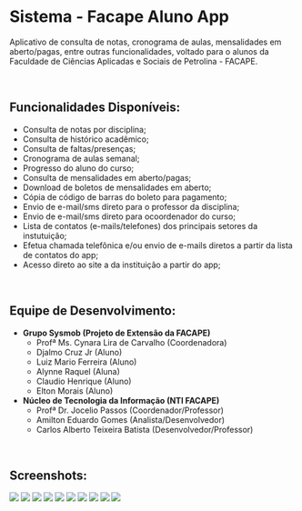 <h1>Sistema - Facape Aluno App</h1>

<p>Aplicativo de consulta de notas, cronograma de aulas, mensalidades em aberto/pagas, entre outras funcionalidades, voltado para o alunos da Faculdade de Ciências Aplicadas e Sociais de Petrolina - FACAPE.</p>

<br/>
<h2>Funcionalidades Disponíveis:</h2>
<ul>
  <li>Consulta de notas por disciplina;</li>
  <li>Consulta de histórico acadêmico;</li>
  <li>Consulta de faltas/presenças;</li>
  <li>Cronograma de aulas semanal;</li>
  <li>Progresso do aluno do curso;</li>
  <li>Consulta de mensalidades em aberto/pagas;</li>
  <li>Download de boletos de mensalidades em aberto;</li>
  <li>Cópia de código de barras do boleto para pagamento;</li>
  <li>Envio de e-mail/sms direto para o professor da disciplina;</li>
  <li>Envio de e-mail/sms direto para ocoordenador do curso;</li>
  <li>Lista de contatos (e-mails/telefones) dos principais setores da instutuição;</li>
  <li>Efetua chamada telefônica e/ou envio de e-mails diretos a partir da lista de contatos do app;</li>
  <li>Acesso direto ao site a da instituição a partir do app;</li>

</ul>

<br/>
<h2>Equipe de Desenvolvimento:</h2>
<ul>
  <li>
      <strong>Grupo Sysmob (Projeto de Extensão da FACAPE)</strong>
      <ul>
        <li>Profª Ms. Cynara Lira de Carvalho (Coordenadora)</li>
        <li>Djalmo Cruz Jr (Aluno)</li>
        <li>Luiz Mario Ferreira (Aluno)</li>
        <li>Alynne Raquel (Aluna)</li>
        <li>Claudio Henrique (Aluno)</li>
        <li>Elton Morais (Aluno)</li>
      </ul>
  </li>
    <li>
      <strong>Núcleo de Tecnologia da Informação (NTI FACAPE)</strong>
      <ul>
        <li>Profª Dr. Jocelio Passos (Coordenador/Professor)</li>
        <li>Amilton Eduardo Gomes (Analista/Desenvolvedor)</li>
        <li>Carlos Alberto Teixeira Batista (Desenvolvedor/Professor)</li>
      </ul>
  </li>
</ul>

<br/>
<h2>Screenshots:</h2>
<img src="https://raw.githubusercontent.com/DjalmoCruzJr/sistema-facape-facapealuno-app/master/_prototype/0a-inicial.png">
<img src="https://raw.githubusercontent.com/DjalmoCruzJr/sistema-facape-facapealuno-app/master/_prototype/1a-inicial-clicked.png">
<img src="https://raw.githubusercontent.com/DjalmoCruzJr/sistema-facape-facapealuno-app/master/_prototype/2a-login.png">
<img src="https://raw.githubusercontent.com/DjalmoCruzJr/sistema-facape-facapealuno-app/master/_prototype/3a-notas.png">
<img src="https://raw.githubusercontent.com/DjalmoCruzJr/sistema-facape-facapealuno-app/master/_prototype/4a-coord.png">
<img src="https://raw.githubusercontent.com/DjalmoCruzJr/sistema-facape-facapealuno-app/master/_prototype/5a-horario.png">
<img src="https://raw.githubusercontent.com/DjalmoCruzJr/sistema-facape-facapealuno-app/master/_prototype/6a-menu.png">
<img src="https://raw.githubusercontent.com/DjalmoCruzJr/sistema-facape-facapealuno-app/master/_prototype/7a-boleto.png">
<img src="https://raw.githubusercontent.com/DjalmoCruzJr/sistema-facape-facapealuno-app/master/_prototype/8a-progresso.png">
<img src="https://raw.githubusercontent.com/DjalmoCruzJr/sistema-facape-facapealuno-app/master/_prototype/9a-contato.png">

